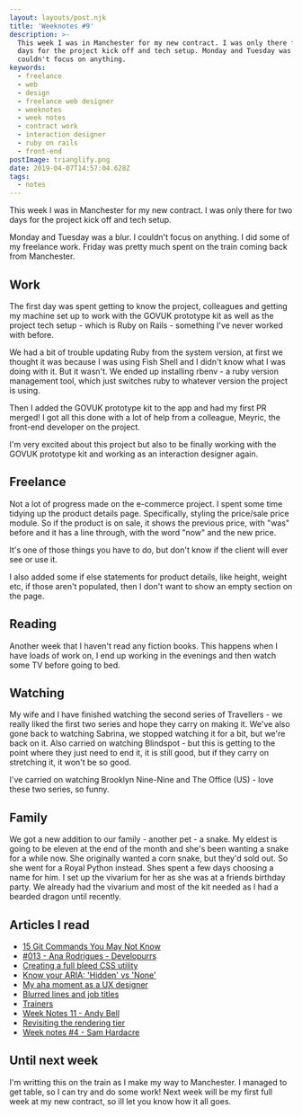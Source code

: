 ```yaml
---
layout: layouts/post.njk
title: 'Weeknotes #9'
description: >-
  This week I was in Manchester for my new contract. I was only there for two
  days for the project kick off and tech setup. Monday and Tuesday was a blur. I
  couldn't focus on anything.
keywords:
  - freelance
  - web
  - design
  - freelance web designer
  - weeknotes
  - week notes
  - contract work
  - interaction designer
  - ruby on rails
  - front-end
postImage: trianglify.png
date: 2019-04-07T14:57:04.628Z
tags:
  - notes
---
```

This week I was in Manchester for my new contract. I was only there for two days for the project kick off and tech setup.

Monday and Tuesday was a blur. I couldn't focus on anything. I did some of my freelance work. Friday was pretty much spent on the train coming back from Manchester.

## Work
The first day was spent getting to know the project, colleagues and getting my machine set up to work with the GOVUK prototype kit as well as the project tech setup - which is Ruby on Rails - something I've never worked with before.

We had a bit of trouble updating Ruby from the system version, at first we thought it was because I was using Fish Shell and I didn't know what I was doing with it. But it wasn't. We ended up installing rbenv - a ruby version management tool, which just switches ruby to whatever version the project is using.

Then I added the GOVUK prototype kit to the app and had my first PR merged! I got all this done with a lot of help from a colleague, Meyric, the front-end developer on the project.

I'm very excited about this project but also to be finally working with the GOVUK prototype kit and working as an interaction designer again.

## Freelance
Not a lot of progress made on the e-commerce project. I spent some time tidying up the product details page. Specifically, styling the price/sale price module. So if the product is on sale, it shows the previous price, with "was" before and it has a line through, with the word "now" and the new price.

It's one of those things you have to do, but don't know if the client will ever see or use it.

I also added some if else statements for product details, like height, weight etc, if those aren't populated, then I don't want to show an empty section on the page.

## Reading
Another week that I haven't read any fiction books. This happens when I have loads of work on, I end up working in the evenings and then watch some TV before going to bed.

## Watching
My wife and I have finished watching the second series of Travellers - we really liked the first two series and hope they carry on making it. We've also gone back to watching Sabrina, we stopped watching it for a bit, but we're back on it. Also carried on watching Blindspot - but this is getting to the point where they just need to end it, it is still good, but if they carry on stretching it, it won't be so good.

I've carried on watching Brooklyn Nine-Nine and The Office (US) - love these two series, so funny.

## Family
We got a new addition to our family - another pet - a snake. My eldest is going to be eleven at the end of the month and she's been wanting a snake for a while now. She originally wanted a corn snake, but they'd sold out. So she went for a Royal Python instead. Shes spent a few days choosing a name for him. I set up the vivarium for her as she was at a friends birthday party. We already had the vivarium and most of the kit needed as I had a bearded dragon until recently.

## Articles I read
- [15 Git Commands You May Not Know](https://dev.to/zaiste/15-git-commands-you-may-not-know-4a8j "15 Git Commands You May Not Know")
- [#013 - Ana Rodrigues - Developurrs](https://developur.rs/posts/ana-rodrigues/ "#013 - Ana Rodrigues - Developurrs")
- [Creating a full bleed CSS utility](https://andy-bell.design/wrote/creating-a-full-bleed-css-utility/ "Creating a full bleed CSS utility - Andy Bell")
- [Know your ARIA: 'Hidden' vs 'None'](https://www.scottohara.me/blog/2018/05/05/hidden-vs-none.html "Know your ARIA: 'Hidden' vs 'None'")
- [My aha moment as a UX designer](https://uxdesign.cc/my-aha-moment-as-a-ux-designer-2a0812785d56 "My aha moment as a UX designer")
- [Blurred lines and job titles](https://cathydutton.co.uk/posts/blurred-lines-and-job-titles/ "Blurred lines and job titles")
- [Trainers](https://ethanmarcotte.com/wrote/trainers/ "Trainers")
- [Week Notes 11 - Andy Bell](https://andy-bell.design/wrote/week-notes-11/ "Week Notes 11 - Andy Bell")
- [Revisiting the rendering tier](http://www.theguardian.com/info/2019/apr/04/revisiting-the-rendering-tier "Revisiting the rendering tier")
- [Week notes #4 - Sam Hardacre](https://blog.nocturnalmonkey.com/week-notes-4/ "Week notes #4")

## Until next week
I'm writting this on the train as I make my way to Manchester. I managed to get table, so I can try and do some work! Next week will be my first full week at my new contract, so ill let you know how it all goes.
